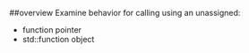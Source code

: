 ##overview
Examine behavior for calling using an unassigned:
- function pointer
- std::function object

